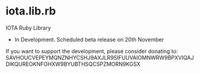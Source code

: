 # iota.lib.rb

IOTA Ruby Library

* In Development. Scheduled beta release on 20th November

If you want to support the development, please consider donating to: SAVHOUCVEPEYMQNZNHYCSHJ9AXJLR9SIFUUVAIOMNWRW9BPXVIQAJDIKQUREOKNFOHXW9BYUBTHSQCSPZMORN9KGSX
